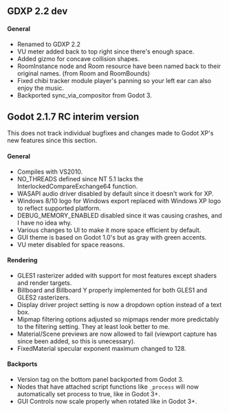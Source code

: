 ## GDXP 2.2 dev

#### General
- Renamed to GDXP 2.2
- VU meter added back to top right since there's enough space.
- Added gizmo for concave collision shapes.
- RoomInstance node and Room resource have been named back to their original names. (from Room and RoomBounds)
- Fixed chibi tracker module player's panning so your left ear can also enjoy the music.
- Backported sync_via_compositor from Godot 3.


## Godot 2.1.7 RC interim version

This does not track individual bugfixes and changes made to Godot XP's new features since this section.

#### General
- Compiles with VS2010.
- NO_THREADS defined since NT 5.1 lacks the InterlockedCompareExchange64 function.
- WASAPI audio driver disabled by default since it doesn't work for XP.
- Windows 8/10 logo for Windows export replaced with Windows XP logo to reflect supported platform.
- DEBUG_MEMORY_ENABLED disabled since it was causing crashes, and I have no idea why.
- Various changes to UI to make it more space efficient by default.
- GUI theme is based on Godot 1.0's but as gray with green accents.
- VU meter disabled for space reasons.

#### Rendering
- GLES1 rasterizer added with support for most features except shaders and render targets.
- Billboard and Billboard Y properly implemented for both GLES1 and GLES2 rasterizers.
- Display driver project setting is now a dropdown option instead of a text box.
- Mipmap filtering options adjusted so mipmaps render more predictably to the filtering setting. They at least look better to me.
- Material/Scene previews are now allowed to fail (viewport capture has since been added, so this is unecessary).
- FixedMaterial specular exponent maximum changed to 128.

#### Backports
- Version tag on the bottom panel backported from Godot 3.
- Nodes that have attached script functions like `_process` will now automatically set process to true, like in Godot 3+.
- GUI Controls now scale properly when rotated like in Godot 3+.
